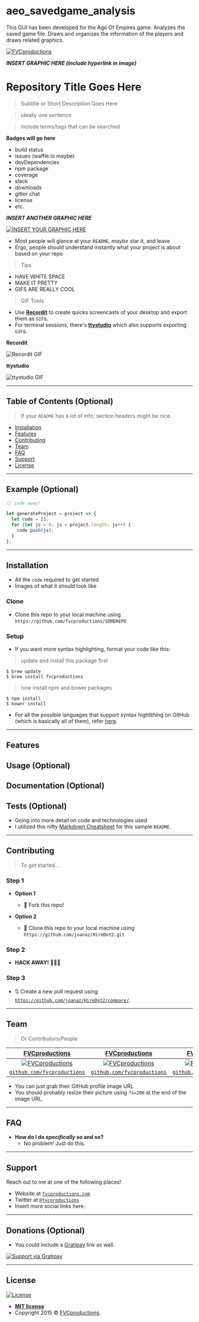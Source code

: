 # aeo_savedgame_analysis
This GUI has been developed for the Age Of Empires game. Analyzes the saved game file. Draws and organizes the information of the players and draws related graphics.

<a href="http://fvcproductions.com"><img src="https://avatars1.githubusercontent.com/u/4284691?v=3&s=200" title="FVCproductions" alt="FVCproductions"></a>

<!-- [![FVCproductions](https://avatars1.githubusercontent.com/u/4284691?v=3&s=200)](http://fvcproductions.com) -->

***INSERT GRAPHIC HERE (include hyperlink in image)***

# Repository Title Goes Here

> Subtitle or Short Description Goes Here

> ideally one sentence

> include terms/tags that can be searched

**Badges will go here**

- build status
- issues (waffle.io maybe)
- devDependencies
- npm package
- coverage
- slack
- downloads
- gitter chat
- license
- etc.

***INSERT ANOTHER GRAPHIC HERE***

[![INSERT YOUR GRAPHIC HERE](https://github.com/mustafaabdullahk/aeo_savedgame_analysis/blob/master/Screenshot_1.png)]()

- Most people will glance at your `README`, *maybe* star it, and leave
- Ergo, people should understand instantly what your project is about based on your repo

> Tips

- HAVE WHITE SPACE
- MAKE IT PRETTY
- GIFS ARE REALLY COOL

> GIF Tools

- Use <a href="http://recordit.co/" target="_blank">**Recordit**</a> to create quicks screencasts of your desktop and export them as `GIF`s.
- For terminal sessions, there's <a href="https://github.com/chjj/ttystudio" target="_blank">**ttystudio**</a> which also supports exporting `GIF`s.

**Recordit**

![Recordit GIF](http://g.recordit.co/iLN6A0vSD8.gif)

**ttystudio**

![ttystudio GIF](https://raw.githubusercontent.com/chjj/ttystudio/master/img/example.gif)

---

## Table of Contents (Optional)

> If your `README` has a lot of info, section headers might be nice.

- [Installation](#installation)
- [Features](#features)
- [Contributing](#contributing)
- [Team](#team)
- [FAQ](#faq)
- [Support](#support)
- [License](#license)


---

## Example (Optional)

```javascript
// code away!

let generateProject = project => {
  let code = [];
  for (let js = 0; js < project.length; js++) {
    code.push(js);
  }
};
```

---

## Installation

- All the `code` required to get started
- Images of what it should look like

### Clone

- Clone this repo to your local machine using `https://github.com/fvcproductions/SOMEREPO`

### Setup

- If you want more syntax highlighting, format your code like this:

> update and install this package first

```shell
$ brew update
$ brew install fvcproductions
```

> now install npm and bower packages

```shell
$ npm install
$ bower install
```

- For all the possible languages that support syntax highlithing on GitHub (which is basically all of them), refer <a href="https://github.com/github/linguist/blob/master/lib/linguist/languages.yml" target="_blank">here</a>.

---

## Features
## Usage (Optional)
## Documentation (Optional)
## Tests (Optional)

- Going into more detail on code and technologies used
- I utilized this nifty <a href="https://github.com/adam-p/markdown-here/wiki/Markdown-Cheatsheet" target="_blank">Markdown Cheatsheet</a> for this sample `README`.

---

## Contributing

> To get started...

### Step 1

- **Option 1**
    - 🍴 Fork this repo!

- **Option 2**
    - 👯 Clone this repo to your local machine using `https://github.com/joanaz/HireDot2.git`

### Step 2

- **HACK AWAY!** 🔨🔨🔨

### Step 3

- 🔃 Create a new pull request using <a href="https://github.com/joanaz/HireDot2/compare/" target="_blank">`https://github.com/joanaz/HireDot2/compare/`</a>.

---

## Team

> Or Contributors/People

| <a href="http://fvcproductions.com" target="_blank">**FVCproductions**</a> | <a href="http://fvcproductions.com" target="_blank">**FVCproductions**</a> | <a href="http://fvcproductions.com" target="_blank">**FVCproductions**</a> |
| :---: |:---:| :---:|
| [![FVCproductions](https://avatars1.githubusercontent.com/u/4284691?v=3&s=200)](http://fvcproductions.com)    | [![FVCproductions](https://avatars1.githubusercontent.com/u/4284691?v=3&s=200)](http://fvcproductions.com) | [![FVCproductions](https://avatars1.githubusercontent.com/u/4284691?v=3&s=200)](http://fvcproductions.com)  |
| <a href="http://github.com/fvcproductions" target="_blank">`github.com/fvcproductions`</a> | <a href="http://github.com/fvcproductions" target="_blank">`github.com/fvcproductions`</a> | <a href="http://github.com/fvcproductions" target="_blank">`github.com/fvcproductions`</a> |

- You can just grab their GitHub profile image URL
- You should probably resize their picture using `?s=200` at the end of the image URL.

---

## FAQ

- **How do I do *specifically* so and so?**
    - No problem! Just do this.

---

## Support

Reach out to me at one of the following places!

- Website at <a href="http://fvcproductions.com" target="_blank">`fvcproductions.com`</a>
- Twitter at <a href="http://twitter.com/fvcproductions" target="_blank">`@fvcproductions`</a>
- Insert more social links here.

---

## Donations (Optional)

- You could include a <a href="https://cdn.rawgit.com/gratipay/gratipay-badge/2.3.0/dist/gratipay.png" target="_blank">Gratipay</a> link as well.

[![Support via Gratipay](https://cdn.rawgit.com/gratipay/gratipay-badge/2.3.0/dist/gratipay.png)](https://gratipay.com/fvcproductions/)


---

## License

[![License](http://img.shields.io/:license-mit-blue.svg?style=flat-square)](http://badges.mit-license.org)

- **[MIT license](http://opensource.org/licenses/mit-license.php)**
- Copyright 2015 © <a href="http://fvcproductions.com" target="_blank">FVCproductions</a>.

